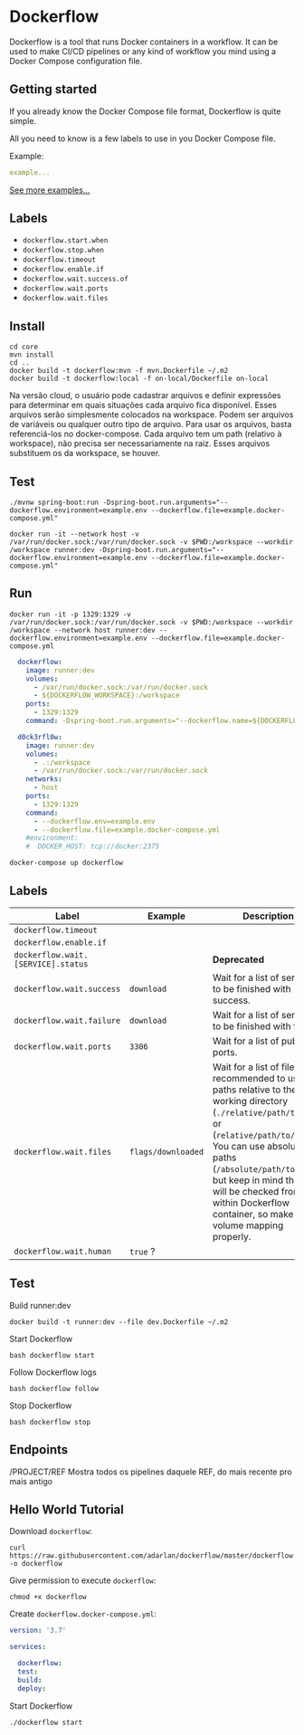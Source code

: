 # Dockerflow

Dockerflow is a tool that runs Docker containers in a workflow.
It can be used to make CI/CD pipelines or any kind of workflow
you mind using a Docker Compose configuration file.

## Getting started

If you already know the Docker Compose file format,
Dockerflow is quite simple.

All you need to know is a few labels to use in you Docker Compose file.

Example:

```yml
example...
```

[See more examples...](examples)

## Labels

* `dockerflow.start.when`
* `dockerflow.stop.when`
* `dockerflow.timeout`
* `dockerflow.enable.if`
* `dockerflow.wait.success.of`
* `dockerflow.wait.ports`
* `dockerflow.wait.files`

## Install

```shell
cd core
mvn install
cd ..
docker build -t dockerflow:mvn -f mvn.Dockerfile ~/.m2
docker build -t dockerflow:local -f on-local/Dockerfile on-local
```

Na versão cloud, o usuário pode cadastrar arquivos e definir expressões para determinar em quais
situações cada arquivo fica disponível.
Esses arquivos serão simplesmente colocados na workspace.
Podem ser arquivos de variáveis ou qualquer outro tipo de arquivo.
Para usar os arquivos, basta referenciá-los no docker-compose.
Cada arquivo tem um path (relativo à workspace), não precisa ser necessariamente na raiz.
Esses arquivos substituem os da workspace, se houver.

## Test

```shell
./mvnw spring-boot:run -Dspring-boot.run.arguments="--dockerflow.environment=example.env --dockerflow.file=example.docker-compose.yml"
```

```shell
docker run -it --network host -v /var/run/docker.sock:/var/run/docker.sock -v $PWD:/workspace --workdir /workspace runner:dev -Dspring-boot.run.arguments="--dockerflow.environment=example.env --dockerflow.file=example.docker-compose.yml"
```

## Run

```shell
docker run -it -p 1329:1329 -v /var/run/docker.sock:/var/run/docker.sock -v $PWD:/workspace --workdir /workspace --network host runner:dev --dockerflow.environment=example.env --dockerflow.file=example.docker-compose.yml
```

```yml
  dockerflow:
    image: runner:dev
    volumes:
      - /var/run/docker.sock:/var/run/docker.sock
      - ${DOCKERFLOW_WORKSPACE}:/workspace
    ports:
      - 1329:1329
    command: -Dspring-boot.run.arguments="--dockerflow.name=${DOCKERFLOW_NAME} --dockerflow.workspace=/workspace --dockerflow.environment=${DOCKERFLOW_ENVIRONMENT} --dockerflow.file=${DOCKERFLOW_FILE} --dockerflow.metadata=${DOCKERFLOW_METADATA}"

  d0ck3rfl0w:
    image: runner:dev
    volumes:
      - .:/workspace
      - /var/run/docker.sock:/var/run/docker.sock
    networks:
      - host
    ports:
      - 1329:1329
    command:
      - --dockerflow.env=example.env
      - --dockerflow.file=example.docker-compose.yml
    #environment:
    #  DOCKER_HOST: tcp://docker:2375
```

```shell
docker-compose up dockerflow
```

## Labels

| Label | Example | Description |
| ----- | ------- | ----------- |
| `dockerflow.timeout` |  |  |
| `dockerflow.enable.if` |  |  |
| `dockerflow.wait.[SERVICE].status` |  | **Deprecated** |
| `dockerflow.wait.success` | `download` | Wait for a list of services to be finished with success. |
| `dockerflow.wait.failure` | `download` | Wait for a list of services to be finished with failure. |
| `dockerflow.wait.ports` | `3306` | Wait for a list of published ports. |
| `dockerflow.wait.files` | `flags/downloaded` | Wait for a list of files. It's recommended to use file paths relative to the working directory (`./relative/path/to/file` or (`relative/path/to/file`). You can use absolute file paths (`/absolute/path/to/file`), but keep in mind that it will be checked from within Dockerflow container, so make volume mapping properly. |
| `dockerflow.wait.human` | `true` ? |  |

## Test

Build runner:dev

```shell
docker build -t runner:dev --file dev.Dockerfile ~/.m2
```

Start Dockerflow

```shell
bash dockerflow start
```

Follow Dockerflow logs

```shell
bash dockerflow follow
```

Stop Dockerflow

```shell
bash dockerflow stop
```

## Endpoints

/PROJECT/REF
Mostra todos os pipelines daquele REF, do mais recente pro mais antigo

## Hello World Tutorial

Download `dockerflow`:

```shell
curl https://raw.githubusercontent.com/adarlan/dockerflow/master/dockerflow -o dockerflow
```

Give permission to execute `dockerflow`:

```shell
chmod +x dockerflow
```

Create `dockerflow.docker-compose.yml`:

```yml
version: '3.7'

services:

  dockerflow:
  test:
  build:
  deploy:
```

Start Dockerflow

```shell
./dockerflow start
```
